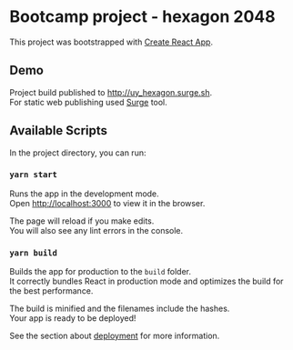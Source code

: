 # Bootcamp project - hexagon 2048

This project was bootstrapped with [Create React App](https://github.com/facebook/create-react-app).

## Demo

Project build published to http://uy_hexagon.surge.sh. \
For static web publishing used [Surge](https://surge.sh) tool.


## Available Scripts

In the project directory, you can run:

### `yarn start`

Runs the app in the development mode.\
Open [http://localhost:3000](http://localhost:3000) to view it in the browser.

The page will reload if you make edits.\
You will also see any lint errors in the console.

### `yarn build`

Builds the app for production to the `build` folder.\
It correctly bundles React in production mode and optimizes the build for the best performance.

The build is minified and the filenames include the hashes.\
Your app is ready to be deployed!

See the section about [deployment](https://facebook.github.io/create-react-app/docs/deployment) for more information.
